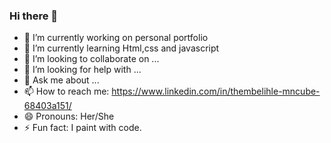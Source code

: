 ### Hi there 👋


- 🔭 I’m currently working on personal portfolio
- 🌱 I’m currently learning Html,css and javascript
- 👯 I’m looking to collaborate on ...
- 🤔 I’m looking for help with ...
- 💬 Ask me about ...
- 📫 How to reach me: https://www.linkedin.com/in/thembelihle-mncube-68403a151/
- 😄 Pronouns: Her/She
- ⚡ Fun fact: I paint with code.

